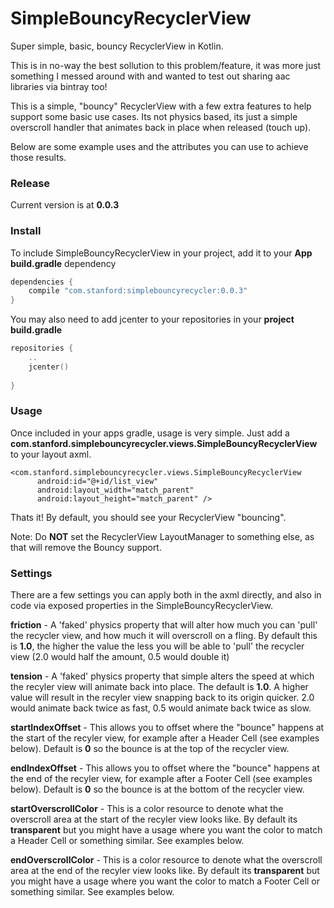 # SimpleBouncyRecyclerView
Super simple, basic, bouncy RecyclerView in Kotlin.

This is in no-way the best sollution to this problem/feature, it was more just something I messed around with and wanted to test out sharing aac libraries via bintray too!

This is a simple, "bouncy" RecyclerView with a few extra features to help support some basic use cases. Its not physics based, its just a simple overscroll handler that animates back in place when released (touch up).

Below are some example uses and the attributes you can use to achieve those results.


### Release

Current version is at **0.0.3**


### Install

To include SimpleBouncyRecyclerView in your project, add it to your **App build.gradle** dependency

```kotlin
dependencies {
    compile "com.stanford:simplebouncyrecycler:0.0.3"
}
```

You may also need to add jcenter to your repositories in your **project build.gradle**
```kotlin
repositories {
    ..
    jcenter()
        
}
```

### Usage

Once included in your apps gradle, usage is very simple. Just add a **com.stanford.simplebouncyrecycler.views.SimpleBouncyRecyclerView** to your layout axml.

```axml
<com.stanford.simplebouncyrecycler.views.SimpleBouncyRecyclerView
      android:id="@+id/list_view"
      android:layout_width="match_parent"
      android:layout_height="match_parent" />
```

Thats it! By default, you should see your RecyclerView "bouncing".

Note: Do **NOT** set the RecyclerView LayoutManager to something else, as that will remove the Bouncy support.


### Settings

There are a few settings you can apply both in the axml directly, and also in code via exposed properties in the SimpleBouncyRecyclerView.

**friction** - A 'faked' physics property that will alter how much you can 'pull' the recycler view, and how much it will overscroll on a fling. By default this is **1.0**, the higher the value the less you will be able to 'pull' the recycler view (2.0 would half the amount, 0.5 would double it)

**tension** - A 'faked' physics property that simple alters the speed at which the recyler view will animate back into place. The default is **1.0**. A higher value will result in the recyler view snapping back to its origin quicker. 2.0 would animate back twice as fast, 0.5 would animate back twice as slow.

**startIndexOffset** - This allows you to offset where the "bounce" happens at the start of the recyler view, for example after a Header Cell (see examples below). Default is **0** so the bounce is at the top of the recycler view.

**endIndexOffset** - This allows you to offset where the "bounce" happens at the end of the recyler view, for example after a Footer Cell (see examples below). Default is **0** so the bounce is at the bottom of the recycler view.

**startOverscrollColor** - This is a color resource to denote what the overscroll area at the start of the recyler view looks like. By default its **transparent** but you might have a usage where you want the color to match a Header Cell or something similar. See examples below.

**endOverscrollColor** - This is a color resource to denote what the overscroll area at the end of the recyler view looks like. By default its **transparent** but you might have a usage where you want the color to match a Footer Cell or something similar. See examples below.
